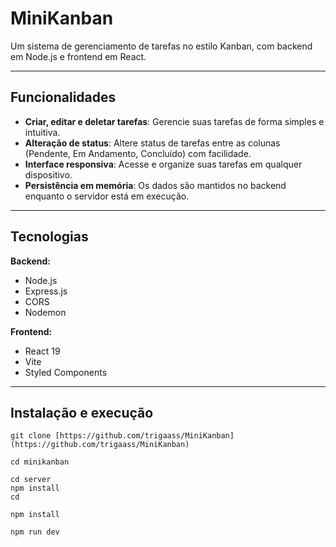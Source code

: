 # MiniKanban

Um sistema de gerenciamento de tarefas no estilo Kanban, com backend em Node.js e frontend em React.

---

##  Funcionalidades

- **Criar, editar e deletar tarefas**: Gerencie suas tarefas de forma simples e intuitiva.
- **Alteração de status**: Altere status de tarefas entre as colunas (Pendente, Em Andamento, Concluído) com facilidade.
- **Interface responsiva**: Acesse e organize suas tarefas em qualquer dispositivo.
- **Persistência em memória**: Os dados são mantidos no backend enquanto o servidor está em execução.

---

##  Tecnologias


**Backend:**
- Node.js
- Express.js
- CORS
- Nodemon

**Frontend:**
- React 19
- Vite
- Styled Components

---

##  Instalação e execução
    git clone [https://github.com/trigaass/MiniKanban](https://github.com/trigaass/MiniKanban)

    cd minikanban

    cd server
    npm install
    cd 

    npm install

    npm run dev
